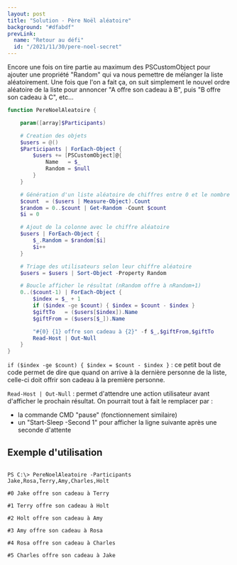 ```yaml
---
layout: post
title: "Solution - Père Noël aléatoire"
background: "#dfabdf"
prevLink:
  name: "Retour au défi"
  id: "/2021/11/30/pere-noel-secret"
---
```


Encore une fois on tire partie au maximum des PSCustomObject pour ajouter une propriété "Random" qui va nous pemettre de mélanger la liste aléatoirement. Une fois que l'on a fait ça, on suit simplement le nouvel ordre aléatoire de la liste pour annoncer "A offre son cadeau à B", puis "B offre son cadeau à C", etc...

```powershell
function PereNoelAleatoire {

    param([array]$Participants)

    # Creation des objets
    $users = @()
    $Participants | ForEach-Object {
        $users += [PSCustomObject]@{
            Name   = $_
            Random = $null
        }
    }

    # Génération d'un liste aléatoire de chiffres entre 0 et le nombre d'utilisateurs
    $count  = ($users | Measure-Object).Count
    $random = 0..$count | Get-Random -Count $count
    $i = 0

    # Ajout de la colonne avec le chiffre aléatoire
    $users | ForEach-Object {
        $_.Random = $random[$i]
        $i++
    }

    # Triage des utilisateurs selon leur chiffre aléatoire
    $users = $users | Sort-Object -Property Random

    # Boucle afficher le résultat (nRandom offre à nRandom+1)
    0..($count-1) | ForEach-Object {
        $index = $_ + 1
        if ($index -ge $count) { $index = $count - $index }
        $giftTo   = ($users[$index]).Name
        $giftFrom = ($users[$_]).Name

        "#{0} {1} offre son cadeau à {2}" -f $_,$giftFrom,$giftTo
        Read-Host | Out-Null
    }
}
```

`if ($index -ge $count) { $index = $count - $index }` : ce petit bout de code permet de dire que quand on arrive à la dernière personne de la liste, celle-ci doit offrir son cadeau à la première personne.

`Read-Host | Out-Null` : permet d'attendre une action utilisateur avant d'afficher le prochain résultat. On pourrait tout à fait le remplacer par :

- la commande CMD "pause" (fonctionnement similaire)
- un "Start-Sleep -Second 1" pour afficher la ligne suivante après une seconde d'attente

## Exemple d'utilisation

``` 

PS C:\> PereNoelAleatoire -Participants Jake,Rosa,Terry,Amy,Charles,Holt

#0 Jake offre son cadeau à Terry

#1 Terry offre son cadeau à Holt

#2 Holt offre son cadeau à Amy

#3 Amy offre son cadeau à Rosa

#4 Rosa offre son cadeau à Charles

#5 Charles offre son cadeau à Jake

```

